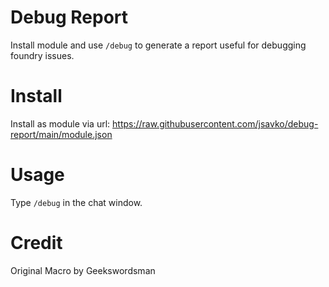 # Debug Report 
Install module and use `/debug` to generate a report useful for debugging foundry issues. 

# Install
Install as module via url: https://raw.githubusercontent.com/jsavko/debug-report/main/module.json

# Usage
Type `/debug` in the chat window. 

# Credit
Original Macro by Geekswordsman
